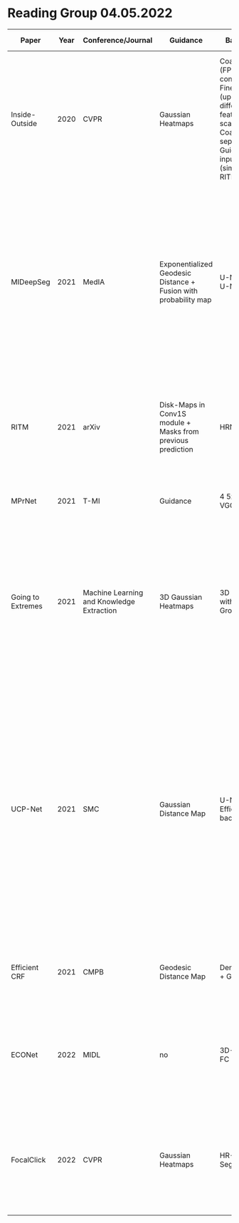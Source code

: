 # Reading Group 04.05.2022

| Paper | Year | Conference/Journal | Guidance | Backbone | Train data | Robot user | Active Learning | Evaluation Metrics | Online Learning | Weakly Supervised | Main Keypoints | Comparisons | Loss Function | Iterative Training | Attention | Cropped Input | Multilabel | 3D |
| --- | --- | --- | --- | --- | --- | --------------- | --- | --- | --- | --- | --- | --- | --- | --- | --- | --- | --- | --- |
| Inside-Outside | 2020 | CVPR | Gaussian Heatmaps | CoarseNet (FPN + Skip connections), Fine net (upsampling different feature scales from CoarseNet), separate Guidance input module (similar to RITM) | PASCAL or COCO | Train: Outside points - relaxed bbox corners, inside point - furthest from object boundary. All points + random noise. | no | IoU@NoC, NoC@IoU | Online Learning | Weakly Supervised | Coarse-to-Fine better than deep. Click information in intermediate layers. Multi-scale features. | GC, RW, GeoMat, DIOS, RIS-Net, DEXTR, ITIS, two-stream, LD, CurveGCN | BCE | yes (center of largest erroneous region) | no | yes | no | no |
| MIDeepSeg | 2021 | MedIA | Exponentialized Geodesic Distance + Fusion with probability map | U-Net/3D-U-Net | Custom MR scans, BTCV, TCIA | Train: A few points near the EXTR points. Then, n random points along the boundary. All points are moved towards the inside of the object. Intrinsic bbox is relaxed. Test: real-users! | no | DICE, ASSD, Computation time, #Interaction Points, avg. user time | no | no | Interior Margin Points. Information fusion. Exponentialized GD. Cross-modal. | GC, RW, SlicSeg, DeepIGeoS, DIOS, DeepGrabCut, DEXTR, ITK-Snap | DICE Loss | no | no | yes | no | yes |
| RITM | 2021 | arXiv | Disk-Maps in Conv1S module + Masks from previous prediction | HRNet | LVIS + COCO | Train: Largest errenous area center (+ erosion), Test: center of largest erroneous region | no | NoC@IoU | no | no | HRNet, Disk Encodings, Conv1S, Mask from Previous Step, LVIS + COCO | GC, GeoStar, RW, ESC, GSC, DIOS, LD, RIS-Net, ITIS, CM-guidance, BRS, f-BRS, FCA-Net, Continuous Adaptation | Normalized Focal Loss | yes | no | no | no | no |
| MPrNet | 2021 | T-MI | Guidance | 4 5x5 Convs, VGG | KiTS - 10 slices | Eval: Center of largest error | no | DICE | yes | yes (10 slices - few-shot) | Few-shot + Interactive + Online. | Co-FCN, SG-One, PANet, sSENet (other few-shot) | Dice Loss + Memory Aware Synapses (MAS) | Center of largest erroneous region | Spatial Attention (Support -> Query) | no | no | no |
| Going to Extremes | 2021 | Machine Learning and Knowledge Extraction | 3D Gaussian Heatmaps | 3D U-Net with GroupNorm | MO-{Spleen, Liver, Pancreas, L.Kidney, Gallbladder}, MSD-Spleen | Train: 1.Relaxed crop from (noisy) extreme points 2. Scribbles (w=2) from extreme points via shortest geodesic path. Eval: noise over extreme points | no | DICE | no | yes (RW) | U-Net model with spatial-attention (3D heatmaps in intermediate layers). Point loss to encourage predition to align with clicked points. Pseudo-labels from RW and synthetic scribbles for RW. | none | Dice Loss + Point Loss (align extreme points with prediction) | no (but RW uncertain regions are reused during training for regularization) | Addition of 3D-Heatmaps to intermediate layers | yes | no | yes |
| UCP-Net | 2021 | SMC | Gaussian Distance Map | U-Net with EfficientNet backbone | ImageNet + SBD | Train: First pair of points - along breadth of object sampled from N(0, 0.03). Next points are sampled with the Geometric strategy: furthest GT pixel from the previous clicks. Corrective strategy during evaluation: Furthest GT pixel from the prediction mask.  | no | NoC@IoU, Average/Median Annotation Time (real annotators), IoU@NoC | no | no | New robot user model with geometric and corrective clicks. | VOS-Wild, DEXTR, CM-guidance, ITIS, LD, BRS, f-BRS, 99%-Acc, DIOS, RIS-Net, two-stream, MultiSeg, FAIRS | Dice Loss | Geometric clicks | no | yes | no | no |
| Efficient CRF | 2021 | CMPB | Geodesic Distance Map | Dense CRFs + GC | CHAOS | none | Slice-suggestion: Largest Entropy (sum over classes and pixels) | Online inference time, DICE, ASSD, NoS@DICE | yes | yes (partial labels) | Fast and generalizable segmentation without any fine-tuning. | none | none | yes (online) | no | no | yes | yes |
| ECONet | 2022 | MIDL | no | 3D-Conv + 3 FC Layers | only user-annotated scribbles from UESTC-Covid19 (online) | Largest erroneous volume - N random samples within (only during evaluation) - DeepIGeoS | no | DICE, ASSD, NoS@DICE, Online inference time  | yes  | yes (incomplete labels)  | Lightweight-Online learning with 3D-DNN. | DybaORF, GrabCut, GC | Class-Fraction-Weighted BCE | yes (online) | no | yes | no | yes |
| FocalClick | 2022 | CVPR | Gaussian Heatmaps | HR-Net or SegFormer | SBD or COCO + LVIS | Train: Random bbox around objects + (see iterative), Test: largest erroneous area | no | NoC@IoU, NoF@IoU | no | no | Only clicked RoI is updated - local changes. Coarse segmentation + Local refinement. | RITM, EdgeFlow, f-BRS, 99%-Acc, FCA-Net, CDNet, BRS, CM-guidance, RIS-Net, LD, DIOS, Geo-Star, Eucl-Star, RW, GeoMat, GC | Binary CE + Normalized Focal Loss | Center of largest erroneous region (+ erosion beforehand) - RITS | no | yes | no | no |

